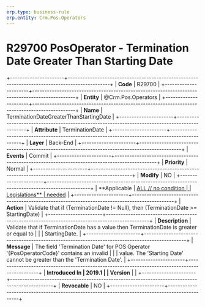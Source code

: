 ```yaml
---
erp.type: business-rule
erp.entity: Crm.Pos.Operators
---
```


# R29700 PosOperator - Termination Date Greater Than Starting Date
+----------------------+-----------------------------------------------------------------------------------------------+
| **Code**             | R29700                                                                                        |
+----------------------+-----------------------------------------------------------------------------------------------+
| **Entity**           | @Crm.Pos.Operators                                                                                   |
+----------------------+-----------------------------------------------------------------------------------------------+
| **Name**             | TerminationDateGreaterThanStartingDate                                                        |
+----------------------+-----------------------------------------------------------------------------------------------+
| **Attribute**        | TerminationDate                                                                               |
+----------------------+-----------------------------------------------------------------------------------------------+
| **Layer**            | Back-End                                                                                      |
+----------------------+-----------------------------------------------------------------------------------------------+
| **Events**           | Commit                                                                                        |
+----------------------+-----------------------------------------------------------------------------------------------+
| **Priority**         | Normal                                                                                        |
+----------------------+-----------------------------------------------------------------------------------------------+
| **Modify**           | NO                                                                                            |
+----------------------+-----------------------------------------------------------------------------------------------+
| **Applicable         | [ALL // no condition                                                                          |
| Legislations**       | needed](https://confluence.erp.net/display/techdoc/Country+Specific+Functionality)            |
+----------------------+-----------------------------------------------------------------------------------------------+
| **Action**           | Validate that if (TerminationDate != Null), then (TerminationDate \>= StartingDate)           |
+----------------------+-----------------------------------------------------------------------------------------------+
| **Description**      | Validate that if TerminationDate has a value then TerminationDate is greater or equal to      |
|                      | StartingDate.                                                                                 |
+----------------------+-----------------------------------------------------------------------------------------------+
| **Message**          | The field \'Termination Date\' for POS Operator \'{PosOperatorCode}\' contains an invalid     |
|                      | value. The \'Starting Date\' cannot be greater than the \'Termination Date\'.                 |
+----------------------+-----------------------------------------------------------------------------------------------+
| **Introduced In      | 2019.1                                                                                        |
| Version**            |                                                                                               |
+----------------------+-----------------------------------------------------------------------------------------------+
| **Revocable**        | NO                                                                                            |
+----------------------+-----------------------------------------------------------------------------------------------+

  

  

  
